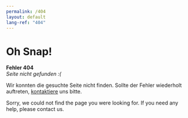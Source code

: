 ```yaml
---
permalink: /404
layout: default
lang-ref: "404"
---
```


# Oh Snap!

**Fehler 404**  
_Seite nicht gefunden :(_

Wir konnten die gesuchte Seite nicht finden. Sollte der Fehler wiederholt auftreten, [kontaktiere](/impressum) uns bitte.

Sorry, we could not find the page you were looking for. If you need any help, please contact us.

